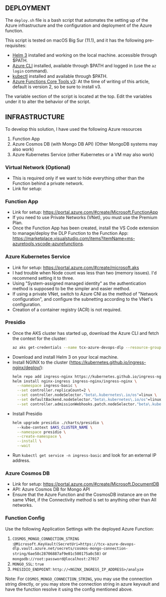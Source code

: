 ## DEPLOYMENT

The `deploy.sh` file is a bash script that automates the setting up of the Azure infrastructure and the configuration and deployment of the Azure function.

This script is tested on macOS Big Sur (11.1), and it has the following pre-requisites:

- [Helm 3](https://helm.sh/docs/intro/install/) installed and working on the local machine. accessible through $PATH.
- [Azure CLI](https://docs.microsoft.com/en-us/cli/azure/install-azure-cli) installed, available through $PATH and logged in (use the `az login` command).
- [kubectl](https://kubernetes.io/docs/tasks/tools/install-kubectl/) installed and available through $PATH.
- [Azure Functions Core Tools v3](https://www.npmjs.com/package/azure-functions-core-tools/v/3.0.3160): At the time of writing of this article, default is version 2, so be sure to install v3.

The variable section of the script is located at the top. Edit the variables under it to alter the behavior of the script.

## INFRASTRUCTURE

To develop this solution, I have used the following Azure resources

1. Function App
1. Azure Cosmos DB (with Mongo DB API) (Other MongoDB systems may also work)
1. Azure Kubernetes Service (other Kubernetes or a VM may also work)

### Virtual Network (Optional)

- This is required only if we want to hide everything other than the Function behind a private network.
- Link for setup: 

### Function App

- Link for setup: https://portal.azure.com/#create/Microsoft.FunctionApp
- If you need to use Private Networks (VNet), you must use the Premium Plan.
- Once the Function App has been created, install the VS Code extension to manage/deploy the DLP Function to the Function App: https://marketplace.visualstudio.com/items?itemName=ms-azuretools.vscode-azurefunctions.

### Azure Kubernetes Service

- Link for setup: https://portal.azure.com/#create/microsoft.aks
- I had trouble when Node count was less than two (memory issues). I'd recommend setting it to three.
- Using "System-assigned managed identity" as the authentication method is supposed to be the simpler and easier method.
- If using a private VNet, switch to Azure CNI as the method of "Network configuration", and configure the subnetting according to the VNet's configuration.
- Creation of a container registry (ACR) is not required.

### Presidio

- Once the AKS cluster has started up, download the Azure CLI and fetch the context for the cluster:
    ```sh
    az aks get-credentials --name tcx-azure-devops-dlp --resource-group DEV
    ```
- Download and install Helm 3 on your local machine.
- Install NGINX to the cluster (https://kubernetes.github.io/ingress-nginx/deploy/):
    ```sh
    helm repo add ingress-nginx https://kubernetes.github.io/ingress-nginx
    helm install nginx-ingress ingress-nginx/ingress-nginx \
      --namespace ingress-basic \
      --set controller.replicaCount=2 \
      --set controller.nodeSelector."beta\.kubernetes\.io/os"=linux \
      --set defaultBackend.nodeSelector."beta\.kubernetes\.io/os"=linux \
      --set controller.admissionWebhooks.patch.nodeSelector."beta\.kubernetes\.io/os"=linux
    ```
- Install Presidio
    ```sh
    helm upgrade presidio ./charts/presidio \                                                          (issue-130) 
      --kube-context $AKS_CLUSTER_NAME \
      --namespace presidio \
      --create-namespace \
      --install \
      --wait
    ```
- Run `kubectl get service -n ingress-basic` and look for an external IP address.

### Azure Cosmos DB

- Link for setup: https://portal.azure.com/#create/Microsoft.DocumentDB
- API: Azure Cosmos DB for Mongo API
- Ensure that the Azure Function and the CosmosDB instance are on the same VNet, if the Connectivity method is set to anything other than All networks.

### Function Config

Use the following Application Settings with the deployed Azure Function:
1. `COSMOS_MONGO_CONNECTION_STRING` :`@Microsoft.KeyVault(SecretUri=https://tcx-azure-devops-dlp.vault.azure.net/secrets/cosmos-mongo-connection-string/6ae58c28706887af9e01c500175a0c58)` or `mongodb://root:password@localhost:27017`
1. `MONGO_SSL`: `true`
1. `PRESIDIO_ENDPOINT`: `http://<NGINX_INGRESS_IP_ADDRESS>/analyze`

Note: For `COSMOS_MONGO_CONNECTION_STRING`, you may use the connection string directly, or you may store the connection string in azure keyvault and have the function resolve it using the config mentioned above.
